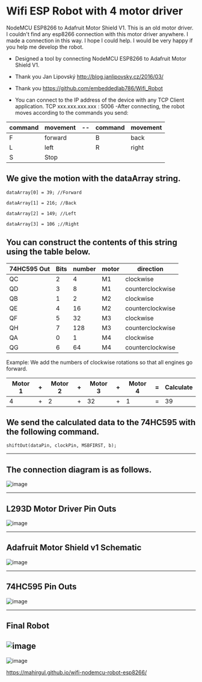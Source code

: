 # Wifi ESP Robot with 4 motor driver

NodeMCU ESP8266 to Adafruit Motor Shield V1. This is an old motor driver. I couldn't find any esp8266 connection with this motor driver anywhere. I made a connection in this way. I hope I could help. I would be very happy if you help me develop the robot.

- Designed a tool by connecting NodeMCU ESP8266 to Adafruit Motor Shield V1.
- Thank you Jan Lipovský http://blog.janlipovsky.cz/2016/03/ 
- Thank you https://github.com/embeddedlab786/Wifi_Robot

- You can connect to the IP address of the device with any TCP Client application. TCP xxx.xxx.xxx.xxx : 5006
-After connecting, the robot moves according to the commands you send:

command|movement|--|command|movement
-------|--------|--|-------|--------
F|forward||B|back
L|left||R|right
S|Stop|||

## We give the motion with the dataArray string.

`dataArray[0] = 39; //Forward`

`dataArray[1] = 216; //Back`

`dataArray[2] = 149; //Left`

`dataArray[3] = 106 ;//Right`

## You can construct the contents of this string using the table below.

74HC595 Out | Bits|number|motor|direction
------------|-----|------|-----|---------
QC|2|4|M1|clockwise
QD|3|8|M1|counterclockwise
QB|1|2|M2|clockwise
QE|4|16|M2|counterclockwise
QF|5|32|M3|clockwise
QH|7|128|M3|counterclockwise
QA|0|1|M4|clockwise
QG|6|64|M4|counterclockwise

Example: We add the numbers of clockwise rotations so that all engines go forward.

Motor 1|+|Motor 2|+|Motor 3|+|Motor 4|=|Calculate|
-------|-|-------|-|-------|-|-------|-|---------|
4|+|2|+|32|+|1|=|39|

## We send the calculated data to the 74HC595 with the following command.

`shiftOut(dataPin, clockPin, MSBFIRST, b);`

---------------------------------------------------------------
## The connection diagram is as follows.

![image](https://user-images.githubusercontent.com/8502843/159154413-0b231b5e-097c-4af1-8b3e-89f63581982f.png)

-------------------------
## L293D Motor Driver Pin Outs

![image](https://user-images.githubusercontent.com/8502843/159137528-b2cee857-959c-4e8a-8324-41a45751d480.png)

-------------------------
## Adafruit Motor Shield v1 Schematic

![image](https://user-images.githubusercontent.com/8502843/159137561-7a1ec34d-c317-40c9-8634-f65cb9622dc2.png)

-------------------------
## 74HC595 Pin Outs

![image](https://user-images.githubusercontent.com/8502843/159137586-d0d62345-831a-400d-a24a-9cb17e71c818.png)

-------------------------
## Final Robot

![image](https://user-images.githubusercontent.com/8502843/159138310-ca8f464b-9fc3-4af5-b0a0-965483c346ae.png)
------------------------
![image](https://user-images.githubusercontent.com/8502843/159138328-c3e05ca0-1f47-40e8-b39a-d95f3c70a547.png)

https://mahirgul.github.io/wifi-nodemcu-robot-esp8266/
